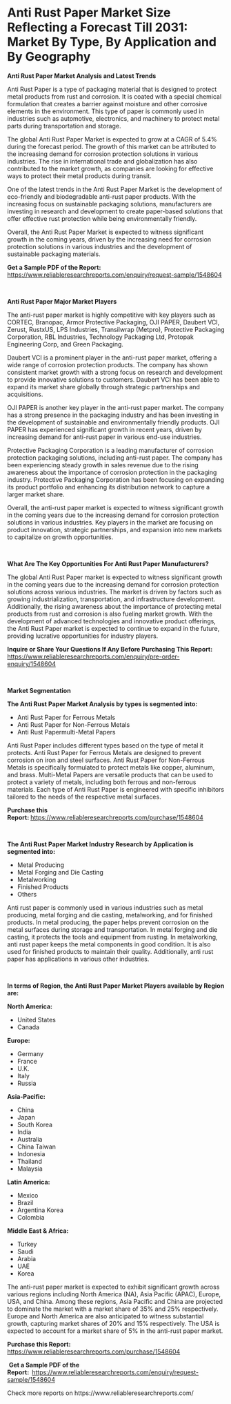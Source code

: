 <p><h1>Anti Rust Paper Market Size Reflecting a Forecast Till 2031: Market By Type, By Application and By Geography</h1></p><p><strong>Anti Rust Paper Market Analysis and Latest Trends</strong></p>
<p><p>Anti Rust Paper is a type of packaging material that is designed to protect metal products from rust and corrosion. It is coated with a special chemical formulation that creates a barrier against moisture and other corrosive elements in the environment. This type of paper is commonly used in industries such as automotive, electronics, and machinery to protect metal parts during transportation and storage.</p><p>The global Anti Rust Paper Market is expected to grow at a CAGR of 5.4% during the forecast period. The growth of this market can be attributed to the increasing demand for corrosion protection solutions in various industries. The rise in international trade and globalization has also contributed to the market growth, as companies are looking for effective ways to protect their metal products during transit.</p><p>One of the latest trends in the Anti Rust Paper Market is the development of eco-friendly and biodegradable anti-rust paper products. With the increasing focus on sustainable packaging solutions, manufacturers are investing in research and development to create paper-based solutions that offer effective rust protection while being environmentally friendly.</p><p>Overall, the Anti Rust Paper Market is expected to witness significant growth in the coming years, driven by the increasing need for corrosion protection solutions in various industries and the development of sustainable packaging materials.</p></p>
<p><strong>Get a Sample PDF of the Report:&nbsp;</strong> <a href="https://www.reliableresearchreports.com/enquiry/request-sample/1548604">https://www.reliableresearchreports.com/enquiry/request-sample/1548604</a></p>
<p>&nbsp;</p>
<p><strong>Anti Rust Paper Major Market Players</strong></p>
<p><p>The anti-rust paper market is highly competitive with key players such as CORTEC, Branopac, Armor Protective Packaging, OJI PAPER, Daubert VCI, Zerust, RustxUS, LPS Industries, Transilwrap (Metpro), Protective Packaging Corporation, RBL Industries, Technology Packaging Ltd, Protopak Engineering Corp, and Green Packaging.</p><p>Daubert VCI is a prominent player in the anti-rust paper market, offering a wide range of corrosion protection products. The company has shown consistent market growth with a strong focus on research and development to provide innovative solutions to customers. Daubert VCI has been able to expand its market share globally through strategic partnerships and acquisitions.</p><p>OJI PAPER is another key player in the anti-rust paper market. The company has a strong presence in the packaging industry and has been investing in the development of sustainable and environmentally friendly products. OJI PAPER has experienced significant growth in recent years, driven by increasing demand for anti-rust paper in various end-use industries.</p><p>Protective Packaging Corporation is a leading manufacturer of corrosion protection packaging solutions, including anti-rust paper. The company has been experiencing steady growth in sales revenue due to the rising awareness about the importance of corrosion protection in the packaging industry. Protective Packaging Corporation has been focusing on expanding its product portfolio and enhancing its distribution network to capture a larger market share.</p><p>Overall, the anti-rust paper market is expected to witness significant growth in the coming years due to the increasing demand for corrosion protection solutions in various industries. Key players in the market are focusing on product innovation, strategic partnerships, and expansion into new markets to capitalize on growth opportunities.</p></p>
<p>&nbsp;</p>
<p><strong>What Are The Key Opportunities For Anti Rust Paper Manufacturers?</strong></p>
<p><p>The global Anti Rust Paper market is expected to witness significant growth in the coming years due to the increasing demand for corrosion protection solutions across various industries. The market is driven by factors such as growing industrialization, transportation, and infrastructure development. Additionally, the rising awareness about the importance of protecting metal products from rust and corrosion is also fueling market growth. With the development of advanced technologies and innovative product offerings, the Anti Rust Paper market is expected to continue to expand in the future, providing lucrative opportunities for industry players.</p></p>
<p><strong>Inquire or Share Your Questions If Any Before Purchasing This Report:</strong> <a href="https://www.reliableresearchreports.com/enquiry/pre-order-enquiry/1548604">https://www.reliableresearchreports.com/enquiry/pre-order-enquiry/1548604</a></p>
<p>&nbsp;</p>
<p><strong>Market Segmentation</strong></p>
<p><strong>The Anti Rust Paper Market Analysis by types is segmented into:</strong></p>
<p><ul><li>Anti Rust Paper for Ferrous Metals</li><li>Anti Rust Paper for Non-Ferrous Metals</li><li>Anti Rust Papermulti-Metal Papers</li></ul></p>
<p><p>Anti Rust Paper includes different types based on the type of metal it protects. Anti Rust Paper for Ferrous Metals are designed to prevent corrosion on iron and steel surfaces. Anti Rust Paper for Non-Ferrous Metals is specifically formulated to protect metals like copper, aluminum, and brass. Multi-Metal Papers are versatile products that can be used to protect a variety of metals, including both ferrous and non-ferrous materials. Each type of Anti Rust Paper is engineered with specific inhibitors tailored to the needs of the respective metal surfaces.</p></p>
<p><strong>Purchase this Report:&nbsp;</strong><a href="https://www.reliableresearchreports.com/purchase/1548604">https://www.reliableresearchreports.com/purchase/1548604</a></p>
<p>&nbsp;</p>
<p><strong>The Anti Rust Paper Market Industry Research by Application is segmented into:</strong></p>
<p><ul><li>Metal Producing</li><li>Metal Forging and Die Casting</li><li>Metalworking</li><li>Finished Products</li><li>Others</li></ul></p>
<p><p>Anti rust paper is commonly used in various industries such as metal producing, metal forging and die casting, metalworking, and for finished products. In metal producing, the paper helps prevent corrosion on the metal surfaces during storage and transportation. In metal forging and die casting, it protects the tools and equipment from rusting. In metalworking, anti rust paper keeps the metal components in good condition. It is also used for finished products to maintain their quality. Additionally, anti rust paper has applications in various other industries.</p></p>
<p>&nbsp;</p>
<p><strong>In terms of Region, the Anti Rust Paper Market Players available by Region are:</strong></p>
<p>
    <p> <strong> North America: </strong>
        <ul>
            <li>United States</li>
            <li>Canada</li>
        </ul>
        </p> 
    <p> <strong> Europe: </strong>
        <ul>
            <li>Germany</li>
            <li>France</li>
            <li>U.K.</li>
            <li>Italy</li>
            <li>Russia</li>
        </ul>
        </p> 
    <p> <strong> Asia-Pacific: </strong>
        <ul>
            <li>China</li>
            <li>Japan</li>
            <li>South Korea</li>
            <li>India</li>
            <li>Australia</li>
            <li>China Taiwan</li>
            <li>Indonesia</li>
            <li>Thailand</li>
            <li>Malaysia</li>
        </ul>
        </p> 
    <p> <strong> Latin America: </strong>
        <ul>
            <li>Mexico</li>
            <li>Brazil</li>
            <li>Argentina Korea</li>
            <li>Colombia</li>
        </ul>
        </p> 
    <p> <strong> Middle East & Africa: </strong>
        <ul>
            <li>Turkey</li>
            <li>Saudi</li>
            <li>Arabia</li>
            <li>UAE</li>
            <li>Korea</li>
        </ul>
    </p>
    </p>
<p><p>The anti-rust paper market is expected to exhibit significant growth across various regions including North America (NA), Asia Pacific (APAC), Europe, USA, and China. Among these regions, Asia Pacific and China are projected to dominate the market with a market share of 35% and 25% respectively. Europe and North America are also anticipated to witness substantial growth, capturing market shares of 20% and 15% respectively. The USA is expected to account for a market share of 5% in the anti-rust paper market.</p></p>
<p><strong>Purchase this Report: </strong><a href="https://www.reliableresearchreports.com/purchase/1548604">https://www.reliableresearchreports.com/purchase/1548604</a></p>
<p>&nbsp;<strong>Get a Sample PDF of the Report:&nbsp;&nbsp;</strong><a href="https://www.reliableresearchreports.com/enquiry/request-sample/1548604">https://www.reliableresearchreports.com/enquiry/request-sample/1548604</a></p>
<p><strong></strong></p>
<p>Check more reports on https://www.reliableresearchreports.com/</p>